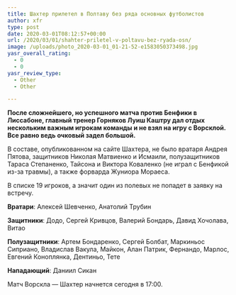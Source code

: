 ```yaml
---
title: Шахтер прилетел в Полтаву без ряда основных футболистов
author: xfr
type: post
date: 2020-03-01T08:12:57+00:00
url: /2020/03/01/shahter-priletel-v-poltavu-bez-ryada-osn/
image: /uploads/photo_2020-03-01_01-21-52-e1583050373498.jpg
yasr_overall_rating:
  - 0
  - 0
yasr_review_type:
  - Other
  - Other

---
```

**После сложнейшего, но успешного матча против Бенфики в Лиссабоне, главный тренер Горняков Луиш Каштру дал отдых нескольким важным игрокам команды и не взял на игру с Ворсклой. Все равно ведь очковый задел большой.**

В составе, опубликованном на сайте Шахтера, не было вратаря Андрея Пятова, защитников Николая Матвиенко и Исмаили, полузащитников Тараса Степаненко, Тайсона и Виктора Коваленко (не играл с Бенфикой из-за травмы), а также форварда Жуниора Мораеса.

В списке 19 игроков, а значит один из полевых не попадет в заявку на встречу.

**Вратари**: Алексей Шевченко, Анатолий Трубин

**Защитники**: Додо, Сергей Кривцов, Валерий Бондарь, Давид Хочолава, Витао

**Полузащитники**: Артем Бондаренко, Сергей Болбат, Маркиньос Сиприано, Владислав Вакула, Майкон, Алан Патрик, Фернандо, Марлос, Евгений Коноплянка, Дентиньо, Тете

**Нападающий**: Даниил Сикан

Матч Ворскла &#8212; Шахтер начнется сегодня в 17:00.